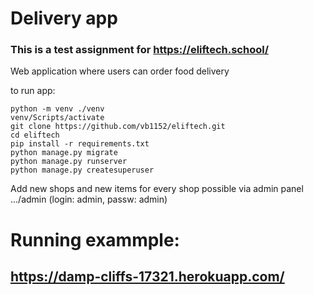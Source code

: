 # Delivery app

### This is a test assignment for https://eliftech.school/ 

Web application where users can order food delivery

to run app: 
```
python -m venv ./venv
venv/Scripts/activate
git clone https://github.com/vb1152/eliftech.git
cd eliftech
pip install -r requirements.txt
python manage.py migrate
python manage.py runserver
python manage.py createsuperuser
```

Add new shops and new items for every shop possible via admin panel .../admin (login: admin, passw: admin)

# Running exammple:
## https://damp-cliffs-17321.herokuapp.com/
